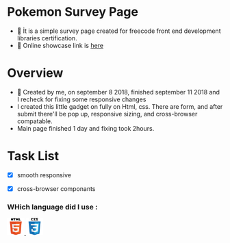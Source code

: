 # Pokemon Survey Page


- 🌱 İt is a simple survey page created for freecode front end development libraries certification.
- 💬 Online showcase link is <a href="https://devil1cal.github.io/pokemon-survey-page/survey.html" target="_blank"> here<a/>



# Overview
- 🚧 Created by me, on september 8 2018, finished september 11 2018 and I recheck for fixing some responsive changes
- I created this little gadget on fully on Html, css. There are form, and after submit there'll be pop up, responsive sizing, and cross-browser compatable.
- Main page finished 1 day and fixing took 2hours. 


# Task List
- [x] smooth responsive
- [x] cross-browser componants


<h3 align="left">WHich language did I use :</h3>
<p align="left"> 
 
  <a href="https://www.w3.org/html/" target="_blank" rel="noreferrer" alt="html"> 
    <img src="https://raw.githubusercontent.com/devicons/devicon/master/icons/html5/html5-original-wordmark.svg" alt="html5" width="40" height="40"/> </a> 

  <a href="https://www.w3schools.com/css/" target="_blank" rel="noreferrer" alt="css3"> 
    <img src="https://raw.githubusercontent.com/devicons/devicon/master/icons/css3/css3-original-wordmark.svg" alt="css3" width="40" height="40"/> </a> 
  
</p>


